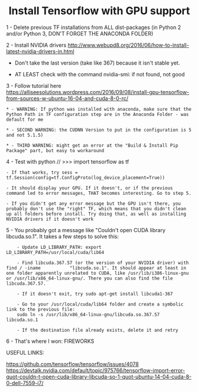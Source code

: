 <h1 style="text-align:center";> Install Tensorflow with GPU support</h1>

1 - Delete previous TF installations from ALL dist-packages (in Python 2 and/or Python 3, DON'T FORGET THE ANACONDA FOLDER)


2 - Install NVIDIA drivers http://www.webupd8.org/2016/06/how-to-install-latest-nvidia-drivers-in.html

* Don't take the last version (take like 367) because it isn't stable yet.

* AT LEAST check with the command nvidia-smi: if not found, not good


3 - Follow tutorial here https://alliseesolutions.wordpress.com/2016/09/08/install-gpu-tensorflow-from-sources-w-ubuntu-16-04-and-cuda-8-0-rc/

	* - WARNING: If python was installed with anaconda, make sure that the Python Path in TF configuration step are in the Anaconda Folder - was default for me

	* - SECOND WARNING: the CUDNN Version to put in the configuration is 5 and not 5.1.5)

	* - THIRD WARNING: might get an error at the "Build & Install Pip Package" part, but easy to workaround


4 - Test with python // >>> import tensorflow as tf

	- If that works, try sess = tf.Session(config=tf.ConfigProto(log_device_placement=True))
	
	- It should display your GPU. If it doesn't, or if the previous command led to error messages, THAT becomes interesting. Go to step 5.

	- If you didn't get any error message but the GPU isn't there, you probably don't use the "right" TF, which means that you didn't clean up all folders before install. Try doing that, as well as installing NVIDIA drivers if it doesn't work


5 - You probably got a message like "Couldn't open CUDA library libcuda.so.1". It takes a few steps to solve this:

		- Update LD_LIBRARY_PATH: export LD_LIBRARY_PATH=/usr/local/cuda/lib64

		- Find libcuda.367.57 (or the version of your NVIDIA driver) with find / -iname 		  "libcuda.so.1". It should appear at least in one folder apparently unrelated to CUDA, like /usr/lib/i386-linux-gnu or /usr/lib/x86_64-linux-gnu/. There you can also find the file libcuda.367.57.

		- If it doesn't exit, try sudo apt-get install libcuda1-367

		- Go to your /usr/local/cuda/lib64 folder and create a symbolic link to the previous file: 
		sudo ln -s /usr/lib/x86_64-linux-gnu/libcuda.so.367.57 libcuda.so.1

		- If the destination file already exists, delete it and retry

6 - That's where I won: FIREWORKS


USEFUL LINKS:

https://github.com/tensorflow/tensorflow/issues/4078
https://devtalk.nvidia.com/default/topic/975766/tensorflow-import-error-quot-couldn-t-open-cuda-library-libcuda-so-1-quot-ubuntu-14-04-cuda-8-0-dell-7559-i7/



